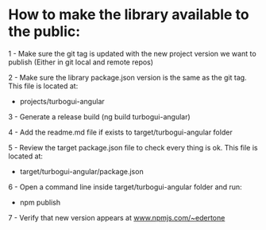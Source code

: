 # How to make the library available to the public:

1 - Make sure the git tag is updated with the new project version we want to publish
    (Either in git local and remote repos)
    
2 - Make sure the library package.json version is the same as the git tag. This file is located at:

- projects/turbogui-angular
    
3 - Generate a release build (ng build turbogui-angular)

4 - Add the readme.md file if exists to target/turbogui-angular folder

5 - Review the target package.json file to check every thing is ok. This file is located at:

- target/turbogui-angular/package.json

6 - Open a command line inside target/turbogui-angular folder and run:

- npm publish

7 - Verify that new version appears at www.npmjs.com/~edertone